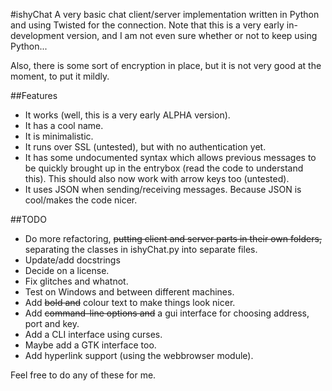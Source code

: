 #ishyChat
A very basic chat client/server implementation written in Python and using Twisted for the connection.
Note that this is a very early in-development version, and I am not even sure whether or not to keep using Python...

Also, there is some sort of encryption in place, but it is not very good at the moment, to put it mildly.

##Features
* It works (well, this is a very early ALPHA version).
* It has a cool name.
* It is minimalistic.
* It runs over SSL (untested), but with no authentication yet.
* It has some undocumented syntax which allows previous messages to be quickly brought up in the entrybox (read the code to understand this). This should also now work with arrow keys too (untested).
* It uses JSON when sending/receiving messages. Because JSON is cool/makes the code nicer.

##TODO
* Do more refactoring, ~~putting client and server parts in their own folders,~~ separating the classes in ishyChat.py into separate files.
* Update/add docstrings
* Decide on a license.
* Fix glitches and whatnot.
* Test on Windows and between different machines.
* Add ~~bold and~~ colour text to make things look nicer.
* Add ~~command-line options and~~ a gui interface for choosing address, port and key.
* Add a CLI interface using curses.
* Maybe add a GTK interface too.
* Add hyperlink support (using the webbrowser module).

Feel free to do any of these for me.

